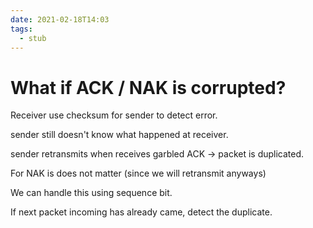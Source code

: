 ```yaml
---
date: 2021-02-18T14:03
tags: 
  - stub
---
```


# What if ACK / NAK is corrupted?

Receiver use checksum for sender to detect error.

sender still doesn't know what happened at receiver.

sender retransmits when receives garbled ACK -> packet is duplicated.

For NAK is does not matter (since we will retransmit anyways)

We can handle this using sequence bit.

If next packet incoming has already came, detect the duplicate.
